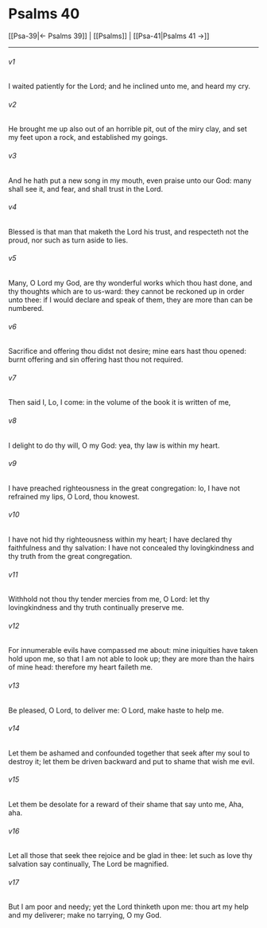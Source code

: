 # Psalms 40

[[Psa-39|← Psalms 39]] | [[Psalms]] | [[Psa-41|Psalms 41 →]]
***

###### v1
I waited patiently for the Lord; and he inclined unto me, and heard my cry.
###### v2
He brought me up also out of an horrible pit, out of the miry clay, and set my feet upon a rock, and established my goings.
###### v3
And he hath put a new song in my mouth, even praise unto our God: many shall see it, and fear, and shall trust in the Lord.
###### v4
Blessed is that man that maketh the Lord his trust, and respecteth not the proud, nor such as turn aside to lies.
###### v5
Many, O Lord my God, are thy wonderful works which thou hast done, and thy thoughts which are to us-ward: they cannot be reckoned up in order unto thee: if I would declare and speak of them, they are more than can be numbered.
###### v6
Sacrifice and offering thou didst not desire; mine ears hast thou opened: burnt offering and sin offering hast thou not required.
###### v7
Then said I, Lo, I come: in the volume of the book it is written of me,
###### v8
I delight to do thy will, O my God: yea, thy law is within my heart.
###### v9
I have preached righteousness in the great congregation: lo, I have not refrained my lips, O Lord, thou knowest.
###### v10
I have not hid thy righteousness within my heart; I have declared thy faithfulness and thy salvation: I have not concealed thy lovingkindness and thy truth from the great congregation.
###### v11
Withhold not thou thy tender mercies from me, O Lord: let thy lovingkindness and thy truth continually preserve me.
###### v12
For innumerable evils have compassed me about: mine iniquities have taken hold upon me, so that I am not able to look up; they are more than the hairs of mine head: therefore my heart faileth me.
###### v13
Be pleased, O Lord, to deliver me: O Lord, make haste to help me.
###### v14
Let them be ashamed and confounded together that seek after my soul to destroy it; let them be driven backward and put to shame that wish me evil.
###### v15
Let them be desolate for a reward of their shame that say unto me, Aha, aha.
###### v16
Let all those that seek thee rejoice and be glad in thee: let such as love thy salvation say continually, The Lord be magnified.
###### v17
But I am poor and needy; yet the Lord thinketh upon me: thou art my help and my deliverer; make no tarrying, O my God. 
